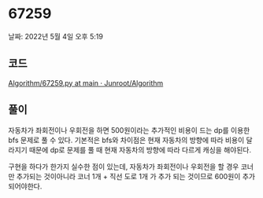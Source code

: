 # 67259

날짜: 2022년 5월 4일 오후 5:19

## 코드

[Algorithm/67259.py at main · Junroot/Algorithm](https://github.com/Junroot/Algorithm/blob/main/programmers/67259.py)

## 풀이

자동차가 좌회전이나 우회전을 하면 500원이라는 추가적인 비용이 드는 dp를 이용한 bfs 문제로 풀 수 있다. 기본적은 bfs와 차이점은 현재 자동차의 방향에 따라 비용이 달라지기 때문에 dp로 문제를 풀 때 현재 자동차의 방향에 따라 다르게 캐싱을 해야된다.

구현을 하다가 한가지 실수한 점이 있는데, 자동차가 좌회전이나 우회전을 할 경우 코너만 추가되는 것이아니라 코너 1개 + 직선 도로 1개 가 추가 되는 것이므로 600원이 추가되어야한다.